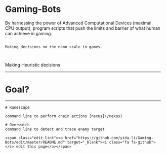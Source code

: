 # Gaming-Bots




By harnessing the power of Advanced Computational Devices (maximal CPU output), program scripts that push the limits and barrier of what human can achieve in gaming.




```

Making decisions on the nano scale in games.



```


Making Heuristic decisions


---



# Goal?
---
```
# Runescape

command line to perform chain actions [nexus](/nexus) 

# Overwatch 
command line to detect and trace enemy target 

<span class="edit-link"><a href="https://github.com/yida-li/Gaming-Bots/edit/master/README.md" target="_blank"><i class="fa fa-github"></i> edit this page</a></span>
